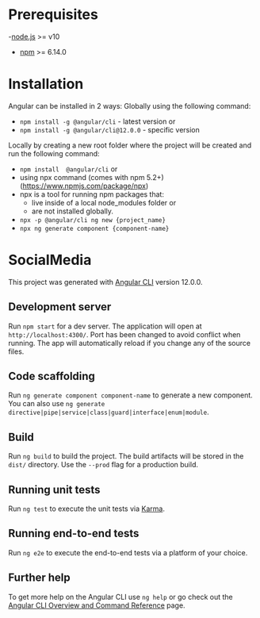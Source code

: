 # Prerequisites
-[node.js](https://nodejs.org/en/) >= v10
- [npm](https://www.npmjs.com/package/npm?activeTab=versions) >= 6.14.0

# Installation

Angular can be installed in 2 ways:
Globally using the following command:
- `npm install -g @angular/cli` - latest version
or
- `npm install -g @angular/cli@12.0.0` - specific version

Locally by creating a new root folder where the project will be created and run the following command:
- `npm install  @angular/cli` 
or
- using npx command (comes with npm 5.2+)(https://www.npmjs.com/package/npx)
 - npx is a tool for running npm packages that:
   - live inside of a local node_modules folder or
   - are not installed globally.
- `npx -p @angular/cli ng new {project_name}`
- `npx ng generate component {component-name}`
# SocialMedia

This project was generated with [Angular CLI](https://github.com/angular/angular-cli) version 12.0.0.

## Development server

Run `npm start` for a dev server. The application will open at `http://localhost:4300/`. Port has been changed to avoid conflict when running. The app will automatically reload if you change any of the source files.

## Code scaffolding

Run `ng generate component component-name` to generate a new component. You can also use `ng generate directive|pipe|service|class|guard|interface|enum|module`.

## Build

Run `ng build` to build the project. The build artifacts will be stored in the `dist/` directory. Use the `--prod` flag for a production build.

## Running unit tests

Run `ng test` to execute the unit tests via [Karma](https://karma-runner.github.io).

## Running end-to-end tests

Run `ng e2e` to execute the end-to-end tests via a platform of your choice.

## Further help

To get more help on the Angular CLI use `ng help` or go check out the [Angular CLI Overview and Command Reference](https://angular.io/cli) page.

